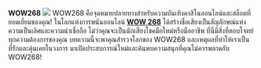 **WOW268**
![](https://g0v.hackmd.io/_uploads/ryFg2SerJe.jpg)
WOW268 คือจุดหมายปลายทางสำหรับความบันเทิงคาสิโนออนไลน์และสล็อตที่ยอดเยี่ยมของคุณ! ในโลกแห่งการพนันออนไลน์ **[WOW 268](https://wow268-th.com/)** ได้สร้างชื่อเสียงเป็นสัญลักษณ์แห่งความเป็นเลิศและความน่าเชื่อถือ ไม่ว่าคุณจะเป็นนักเสี่ยงโชคมือใหม่หรือมืออาชีพ ที่นี่มีสิ่งที่ตอบโจทย์ทุกความต้องการของคุณ บทความนี้จะพาคุณสำรวจโลกของ WOW268 และเหตุผลที่ทำให้เราเป็นที่รักและคุ้นเคยในวงการ มาเปิดประสบการณ์ใหม่และค้นพบความสนุกที่คุณไม่ควรพลาดกับ WOW268!